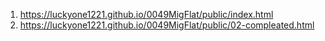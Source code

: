 <!-- https://github.com/luckyone1221/0049MigFlat -->
1. <https://luckyone1221.github.io/0049MigFlat/public/index.html>
1. <https://luckyone1221.github.io/0049MigFlat/public/02-compleated.html>
